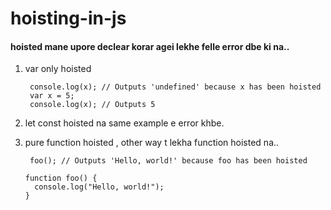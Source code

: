 # hoisting-in-js

#### hoisted mane upore declear korar agei lekhe felle error dbe ki na..




1. var only hoisted 

        console.log(x); // Outputs 'undefined' because x has been hoisted
        var x = 5;
        console.log(x); // Outputs 5
        
 2. let const hoisted na same example e error khbe.
 
 3. pure function hoisted  , other way t lekha function hoisted na..
 
 
 
         foo(); // Outputs 'Hello, world!' because foo has been hoisted

        function foo() {
          console.log("Hello, world!");
        }



     
